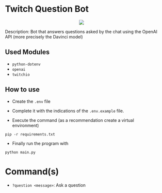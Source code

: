 # Twitch Question Bot

<div align="center">
<img src="https://upload.wikimedia.org/wikipedia/commons/thumb/c/c3/Python-logo-notext.svg/200px-Python-logo-notext.svg.png" weight=200px />
</div>

Description: Bot that answers questions asked by the chat using the OpenAI API (more precisely the Davinci model)

## Used Modules

-  `python-dotenv`
-  `openai`
-  `twitchio`

## How to use

-  Create the `.env` file

-  Complete it with the indications of the `.env.example` file.

-  Execute the command (as a recommendation create a virtual environment)

```
pip -r requirements.txt
```

-  Finally run the program with

```
python main.py
```

# Command(s)

- `?question <message>`: Ask a question